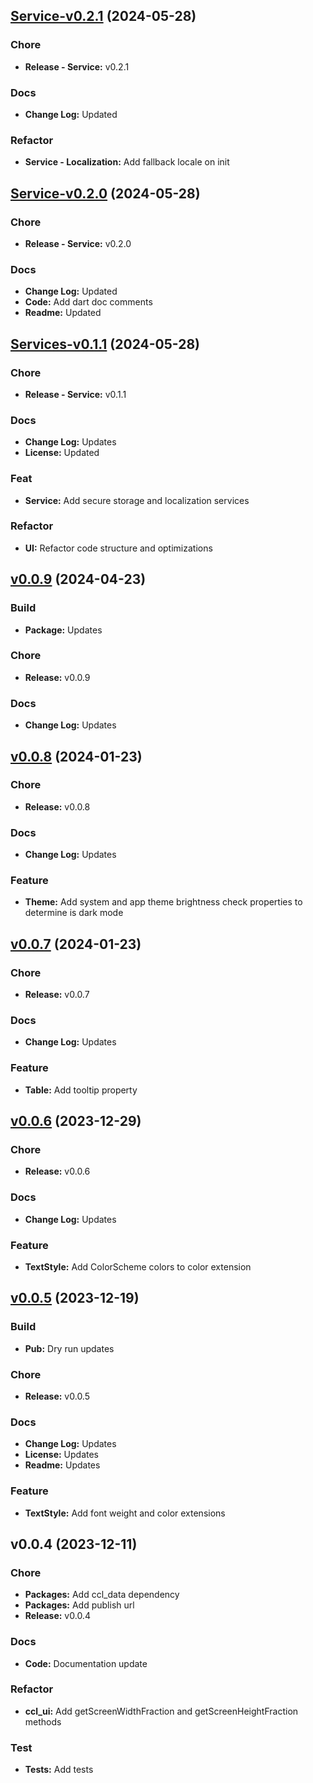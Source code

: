 
<a name="Service-v0.2.1"></a>
## [Service-v0.2.1](https://github.com/CeylonCodeLabs/ccl_packages/compare/Service-v0.2.0...Service-v0.2.1) (2024-05-28)

### Chore

* **Release - Service:** v0.2.1

### Docs

* **Change Log:** Updated

### Refactor

* **Service - Localization:** Add fallback locale on init


<a name="Service-v0.2.0"></a>
## [Service-v0.2.0](https://github.com/CeylonCodeLabs/ccl_packages/compare/Services-v0.1.1...Service-v0.2.0) (2024-05-28)

### Chore

* **Release - Service:** v0.2.0

### Docs

* **Change Log:** Updated
* **Code:** Add dart doc comments
* **Readme:** Updated


<a name="Services-v0.1.1"></a>
## [Services-v0.1.1](https://github.com/CeylonCodeLabs/ccl_packages/compare/v0.0.9...Services-v0.1.1) (2024-05-28)

### Chore

* **Release - Service:** v0.1.1

### Docs

* **Change Log:** Updates
* **License:** Updated

### Feat

* **Service:** Add secure storage and localization services

### Refactor

* **UI:** Refactor code structure and optimizations


<a name="v0.0.9"></a>
## [v0.0.9](https://github.com/CeylonCodeLabs/ccl_packages/compare/v0.0.8...v0.0.9) (2024-04-23)

### Build

* **Package:** Updates

### Chore

* **Release:** v0.0.9

### Docs

* **Change Log:** Updates


<a name="v0.0.8"></a>
## [v0.0.8](https://github.com/CeylonCodeLabs/ccl_packages/compare/v0.0.7...v0.0.8) (2024-01-23)

### Chore

* **Release:** v0.0.8

### Docs

* **Change Log:** Updates

### Feature

* **Theme:** Add system and app theme brightness check properties to determine is dark mode


<a name="v0.0.7"></a>
## [v0.0.7](https://github.com/CeylonCodeLabs/ccl_packages/compare/v0.0.6...v0.0.7) (2024-01-23)

### Chore

* **Release:** v0.0.7

### Docs

* **Change Log:** Updates

### Feature

* **Table:** Add tooltip property


<a name="v0.0.6"></a>
## [v0.0.6](https://github.com/CeylonCodeLabs/ccl_packages/compare/v0.0.5...v0.0.6) (2023-12-29)

### Chore

* **Release:** v0.0.6

### Docs

* **Change Log:** Updates

### Feature

* **TextStyle:** Add ColorScheme colors to color extension


<a name="v0.0.5"></a>
## [v0.0.5](https://github.com/CeylonCodeLabs/ccl_packages/compare/v0.0.4...v0.0.5) (2023-12-19)

### Build

* **Pub:** Dry run updates

### Chore

* **Release:** v0.0.5

### Docs

* **Change Log:** Updates
* **License:** Updates
* **Readme:** Updates

### Feature

* **TextStyle:** Add font weight and color extensions


<a name="v0.0.4"></a>
## v0.0.4 (2023-12-11)

### Chore

* **Packages:** Add ccl_data dependency
* **Packages:** Add publish url
* **Release:** v0.0.4

### Docs

* **Code:** Documentation update

### Refactor

* **ccl_ui:** Add getScreenWidthFraction and getScreenHeightFraction methods

### Test

* **Tests:** Add tests

